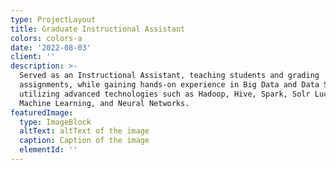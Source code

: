 ```yaml
---
type: ProjectLayout
title: Graduate Instructional Assistant
colors: colors-a
date: '2022-08-03'
client: ''
description: >-
  Served as an Instructional Assistant, teaching students and grading
  assignments, while gaining hands-on experience in Big Data and Data Science
  utilizing advanced technologies such as Hadoop, Hive, Spark, Solr Lucene,
  Machine Learning, and Neural Networks. 
featuredImage:
  type: ImageBlock
  altText: altText of the image
  caption: Caption of the image
  elementId: ''
---
```

